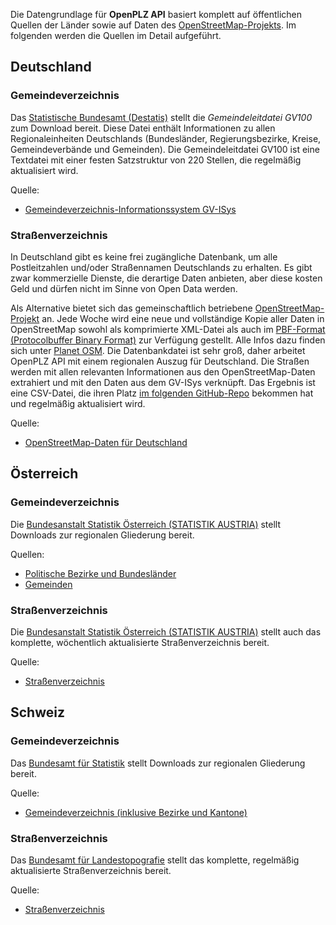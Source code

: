 Die Datengrundlage für **OpenPLZ API** basiert komplett auf öffentlichen Quellen der Länder sowie auf Daten des [OpenStreetMap-Projekts](https://www.openstreetmap.de/). Im folgenden werden die Quellen im Detail aufgeführt.

## Deutschland

### Gemeindeverzeichnis

Das [Statistische Bundesamt (Destatis)](https://www.destatis.de) stellt die *Gemeindeleitdatei GV100* zum Download bereit. Diese Datei enthält Informationen zu allen Regionaleinheiten Deutschlands (Bundesländer, Regierungsbezirke, Kreise, Gemeindeverbände und Gemeinden). Die Gemeindeleitdatei GV100 ist eine Textdatei mit einer festen Satzstruktur von 220 Stellen, die regelmäßig aktualisiert wird.

Quelle:

+ [Gemeindeverzeichnis-Informationssystem GV-ISys](https://www.destatis.de/DE/Themen/Laender-Regionen/Regionales/Gemeindeverzeichnis/_inhalt.html)

### Straßenverzeichnis

In Deutschland gibt es keine frei zugängliche Datenbank, um alle Postleitzahlen und/oder Straßennamen Deutschlands zu erhalten. Es gibt zwar kommerzielle Dienste, die derartige Daten anbieten, aber diese kosten Geld und dürfen nicht im Sinne von Open Data werden. 

Als Alternative bietet sich das gemeinschaftlich betriebene [OpenStreetMap-Projekt](https://www.openstreetmap.org/) an. Jede Woche wird eine neue und vollständige Kopie aller Daten in OpenStreetMap sowohl als komprimierte XML-Datei als auch im [PBF-Format (Protocolbuffer Binary Format)](https://wiki.openstreetmap.org/wiki/PBF_Format) zur Verfügung gestellt. Alle Infos dazu finden sich unter [Planet OSM](https://planet.openstreetmap.org). Die Datenbankdatei ist sehr groß, daher arbeitet OpenPLZ API mit einem regionalen Auszug für Deutschland. Die Straßen werden mit allen relevanten Informationen aus den OpenStreetMap-Daten extrahiert und mit den Daten aus dem GV-ISys verknüpft. Das Ergebnis ist eine CSV-Datei, die ihren Platz [im folgenden GitHub-Repo](https://github.com/openpotato/openplzapi.data) bekommen hat und regelmäßig aktualisiert wird.

Quelle:

+ [OpenStreetMap-Daten für Deutschland](https://download.geofabrik.de/europe/germany.html)

## Österreich

### Gemeindeverzeichnis

Die [Bundesanstalt Statistik Österreich (STATISTIK AUSTRIA)](https://www.statistik.at/) stellt Downloads zur regionalen Gliederung bereit.

Quellen:

+ [Politische Bezirke und Bundesländer](https://www.statistik.at/verzeichnis/reglisten/polbezirke.pdf)
+ [Gemeinden](https://www.statistik.at/verzeichnis/reglisten/gemliste_knz.pdf)

### Straßenverzeichnis

Die [Bundesanstalt Statistik Österreich (STATISTIK AUSTRIA)](https://www.statistik.at/) stellt auch das komplette, wöchentlich aktualisierte Straßenverzeichnis bereit.

Quelle:

+ [Straßenverzeichnis](https://www.statistik.at/statistik.at/strassen)

## Schweiz

### Gemeindeverzeichnis

Das [Bundesamt für Statistik](https://www.bfs.admin.ch) stellt Downloads zur regionalen Gliederung bereit.

Quelle:

+ [Gemeindeverzeichnis (inklusive Bezirke und Kantone)](https://www.bfs.admin.ch/bfs/de/home/grundlagen/agvch.html)

### Straßenverzeichnis

Das [Bundesamt für Landestopografie](https://www.swisstopo.admin.ch/de/home.html) stellt das komplette, regelmäßig aktualisierte Straßenverzeichnis bereit.

Quelle:

+ [Straßenverzeichnis](https://www.swisstopo.admin.ch/de/geodata/amtliche-verzeichnisse/strassenverzeichnis.html)
